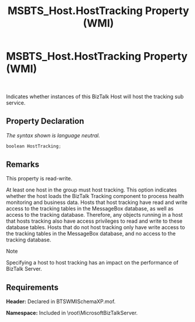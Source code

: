 ﻿---
title: MSBTS_Host.HostTracking Property (WMI)
TOCTitle: MSBTS_Host.HostTracking Property (WMI)
ms:assetid: 32d3893f-a699-4ac4-99f6-e7ae08609a4e
ms:mtpsurl: https://msdn.microsoft.com/library/Aa559509(v=BTS.80)
ms:contentKeyID: 51527185
ms.date: 08/30/2017
mtps_version: v=BTS.80
---

# MSBTS\_Host.HostTracking Property (WMI)

 

Indicates whether instances of this BizTalk Host will host the tracking sub service.

## Property Declaration

*The syntax shown is language neutral.*

```C#
boolean HostTracking;  
```

## Remarks

This property is read-write.

At least one host in the group must host tracking. This option indicates whether the host loads the BizTalk Tracking component to process health monitoring and business data. Hosts that host tracking have read and write access to the tracking tables in the MessageBox database, as well as access to the tracking database. Therefore, any objects running in a host that hosts tracking also have access privileges to read and write to these database tables. Hosts that do not host tracking only have write access to the tracking tables in the MessageBox database, and no access to the tracking database.


> [!NOTE]
> <P>Specifying a host to host tracking has an impact on the performance of BizTalk Server.</P>



## Requirements

**Header:** Declared in BTSWMISchemaXP.mof.

**Namespace:** Included in \\root\\MicrosoftBizTalkServer.

